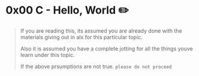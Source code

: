 # 0x00 C - Hello, World :pencil2:

> If you are reading this, its assumed you are already done with the materials giving out in alx for this particular topic.
> 
> Also it is assumed you have a complete jotting for all the things youve learn under this topic.
> 
> If the above prsumptions are not true. `please do not proceed`
